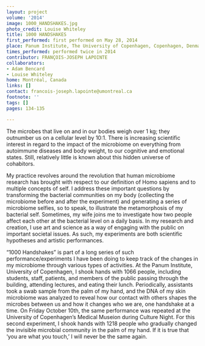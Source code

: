 ```yaml
---
layout: project
volume: '2014'
image: 1000_HANDSHAKES.jpg
photo_credit: Louise Whiteley
title: 1000 HANDSHAKES
first_performed: first performed on May 28, 2014
place: Panum Institute, The University of Copenhagen, Copenhagen, Denmark
times_performed: performed twice in 2014
contributor: FRANÇOIS-JOSEPH LAPOINTE
collaborators:
- Adam Bencard
- Louise Whiteley
home: Montréal, Canada
links: []
contact: francois-joseph.lapointe@umontreal.ca
footnote: ''
tags: []
pages: 134-135

---
```


The microbes that live on and in our bodies weigh over 1 kg; they outnumber us on a cellular level by 10:1. There is increasing scientific interest in regard to the impact of the microbiome on everything from autoimmune diseases and body weight, to our cognitive and emotional states. Still, relatively little is known about this hidden universe of cohabitors.

My practice revolves around the revolution that human microbiome research has brought with respect to our definition of Homo sapiens and to multiple concepts of self. I address these important questions by transforming the bacterial communities on my body (collecting the microbiome before and after the experiment) and generating a series of microbiome selfies, so to speak, to illustrate the metamorphosis of my bacterial self. Sometimes, my wife joins me to investigate how two people affect each other at the bacterial level on a daily basis. In my research and creation, I use art and science as a way of engaging with the public on important societal issues. As such, my experiments are both scientific hypotheses and artistic performances.

“1000 Handshakes” is part of a long series of such performance/experiments I have been doing to keep track of the changes in my microbiome through various types of activities. At the Panum Institute, University of Copenhagen, I shook hands with 1066 people, including students, staff, patients, and members of the public passing through the building, attending lectures, and eating their lunch. Periodically, assistants took a swab sample from the palm of my hand, and the DNA of my skin microbiome was analyzed to reveal how our contact with others shapes the microbes between us and how it changes who we are, one handshake at a time. On Friday October 10th, the same performance was repeated at the University of Copenhagen’s Medical Museion during Culture Night. For this second experiment, I shook hands with 1218 people who gradually changed the invisible microbial community in the palm of my hand. If it is true that ‘you are what you touch,’ I will never be the same again.
